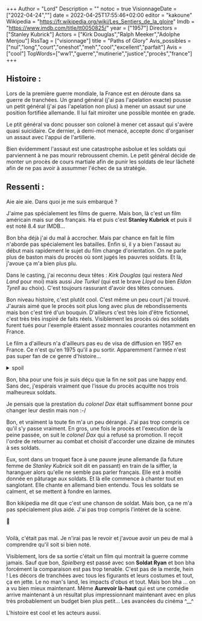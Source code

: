 +++
Author = "Lord"
Description = ""
notoc = true
VisionnageDate = ["2022-04-24",""]
date = 2022-04-25T17:55:46+02:00
editor = "kakoune"
Wikipedia = "https://fr.wikipedia.org/wiki/Les_Sentiers_de_la_gloire"
Imdb = "https://www.imdb.com/title/tt0050825/"
year = ["1957"]
Directors = ["Stanley Kubrick"]
Actors = ["Kirk Douglas","Ralph Meeker","Adolphe Menjou"]
RssTag = ["visionnage"]
title = "Paths of Glory"
Avis_possibles = ["nul","long","court","oneshot","meh","cool","excellent","parfait"]
Avis = ["cool"] 
TopWords=["ww1","guerre","mutinerie","justice","procès","france"]
+++
## Histoire :
Lors de la première guerre mondiale, la France est en déroute dans sa guerre de tranchées.
Un grand général (j'ai pas l'apelation exacte) pousse un petit général (j'ai pas l'apelation non plus) à mener un assaut sur une position fortifiée allemande.
Il lui fait miroiter une possible montée en grade.

Le ptit général va donc pousser son colonel à mener cet assaut qui s'avère quasi suicidaire.
Ce dernier, à demi-mot menacé, accepte donc d'organiser un assaut avec l'appui de l'artillerie.

Bien évidemment l'assaut est une catastrophe asbolue et les soldats qui parviennent à ne pas mourir rebroussent chemin.
Le petit général décide de monter un procès de cours martiale afin de punir les soldats de leur lâcheté afin de ne pas avoir à assummer l'échec de sa stratégie.

## Ressenti :
Aie aie aie.
Dans quoi je me suis embarqué ?

J'aime pas spécialement les films de guerre.
Mais bon, là c'est un film américain mais sur des français.
Ha et puis c'est **Stanley Kubrick** et puis il est noté 8.4 sur IMDB…

Bon bha déjà j'ai du mal à accrocher.
Mais par chance en fait le film n'aborde pas spécialement les batailles.
Enfin si, il y a bien l'assaut au début mais rapidement le sujet du film change d'orientation.
On ne parle plus de baston mais du procès où sont jugés les pauvres soldats.
Et là, j'avoue ça m'a bien plus plu.

Dans le casting, j'ai reconnu deux têtes : *Kirk Douglas* (qui restera *Ned Land* pour moi) mais aussi *Joe Turkel* (qui est le brave *Lloyd* ou bien *Eldon Tyrell* au choix).
C'est toujours rassurant d'avoir des têtes connues.

Bon niveau histoire, c'est plutôt cool.
C'est même un peu court j'ai trouvé.
J'aurais aimé que le procès soit plus long avec plus de rebondissements mais bon c'est tiré d'un bouquin.
D'ailleurs c'est très loin d'être fictionnel, c'est très très inspiré de faits réels.
Visiblement les procès où des soldats furent tués pour l'exemple étaient assez monnaies courantes notamment en France.

Le film a d'ailleurs n'a d'ailleurs pas eu de visa de diffusion en 1957 en France.
Ce n'est qu'en 1975 qu'il a pu sortir.
Apparemment l'armée n'est pas super fan de ce genre d'histoire…

<details><summary>spoil<summary>

Bon, bha pour une fois je suis déçu que la fin ne soit pas une happy end.
Sans dec, j'espérais vraiment que l'issue du procès acquitte nos trois malheureux soldats.

Je pensais que la prestation du *colonel Dax* était suffisamment bonne pour changer leur destin mais non :-/

Bon, et vraiment la toute fin m'a un peu dérangé.
J'ai pas trop compris ce qu'il s'y passe vraiment.
En gros, une fois le procès et l'execution de la peine passée, on suit le *colonel Dax* qui a refusé sa promotion.
Il reçoit l'ordre de retourner au combat et choisit d'accorder une dizaine de minutes à ses soldats.

Eux, sont dans un troquet face à une pauvre jeune allemande (la future femme de *Stanley Kubrick* soit dit en passant) en train de la siffler, la haranguer alors qu'elle ne semble pas parler français.
Elle est à moitié donnée en pâturage aux soldats.
Et là elle commence à chanter tout en sanglotant.
Elle chante en allemand bien entendu.
Tous les soldats se calment, et se mettent à fondre en larmes.

Bon kikipedia me dit que c'est une chanson de soldat.
Mais bon, ça ne m'a pas spécialement plus aidé.
J'ai pas trop compris l'intéret de la scène.

🤷

</details>

Voilà, c'était pas mal.
Je n'irai pas le revoir et j'avoue avoir un peu de mal à comprendre qu'il soit si bien noté.

Visiblement, lors de sa sortie c'était un film qui montrait la guerre comme jamais.
Sauf que bon, *Spielberg* est passé avec son **Soldat Ryan** et bon bha forcément la comparaison est pas trop tenable.
C'est pas de la merde, hein !
Les décors de tranchées avec tous les figurants et leurs costumes et tout, ça en jette.
Le no man's land, les impacts d'obus et tout.
Mais bon bha … on a vu bien mieux maintenant.
Même **Aurevoir là-haut** qui est une comédie arrive maintenant à un résultat plus impressionnant maintenant avec en plus très probablement un budget bien plus petit…
Les avancées du cinéma ^__^

L'histoire est cool et les acteurs aussi.

